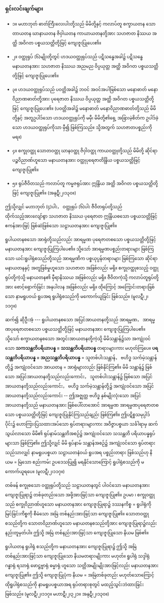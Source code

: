 ### ရှင်းလင်းချက်များ

- ၁။ မဟာဘုတ် ဓာတ်ကြီးလေးပါးတို့သည် မိမိတို့နှင့် ကလာပ်တူ စက္ခာယတန သောတာယတန ဃာနာယတန ဇိဝှါယတန ကာယာယတနတို့အား သဟဇာတ နိဿယ အတ္ထိ အဝိဂတ ပစ္စယသတ္တိတို့ဖြင့် ကျေးဇူးပြုပေး၏။

- ၂။ ဝတ္ထုရုပ် (၆)မျိုးတို့တွင် ဟဒယဝတ္ထုရုပ်သည် ပဋိသန္ဓေအခါ၌ ပဋိသန္ဓေ မနာယတနအား သဟဇာတ နိဿယ အညမည ဝိပ္ပယုတ္တ အတ္ထိ အဝိဂတ ပစ္စယသတ္တိတို့ဖြင့် ကျေးဇူးပြုပေး၏။

- ၃။ ဟဒယဝတ္ထုရုပ်သည် ပဝတ္တိအခါ၌ ဘဝင် အဝင်အပါဖြစ်သော မနောဓာတ် မနောဝိညာဏဓာတ်တို့အား ပုရေဇာတ နိဿယ ဝိပ္ပယုတ္တ အတ္ထိ အဝိဂတ ပစ္စယသတ္တိတို့ဖြင့် ကျေးဇူးပြုပေး၏။ 
(ပဝတ္တိအခါ၌ မနောဓာတ် မနောဝိညာဏဓာတ်တို့သည် မိမိတို့နှင့် အတူဥပါဒ်သော ဟဒယဝတ္ထုရုပ်ကို မမှီ၊ မိမိတို့၏ရှေ့ အခြားမဲ့စိတ်က ဥပါဒ်ခဲ့သော ဟဒယဝတ္ထုရုပ်ကိုသာ မှီ၍ ဖြစ်ကြသည်။ 
သို့အတွက် သဟဇာတပစ္စည်းကို မရ။)

- ၄။ စက္ခုဝတ္ထု သောတဝတ္ထု ဃာနဝတ္ထု ဇိဝှါဝတ္ထု ကာယဝတ္ထုတို့သည် မိမိတို့ ဆိုင်ရာ ပဉ္စဝိညာဏ်ဟူသော မနာယတနအား ဝတ္ထုပုရေဇာတိန္ဒြိယ ပစ္စယသတ္တိဖြင့် ကျေးဇူးပြု၏။

- ၅။ ရုပ်ဇီဝိတသည် ကလာပ်တူ ကမ္မဇရုပ်အား ဣန္ဒြိယ အတ္ထိ အဝိဂတ ပစ္စယသတ္တိတို့ဖြင့် ကျေးဇူးပြု၏။
(အနုဋီ၊၂၊၁၃၀။)

ဤသို့လျှင် မဟာဘုတ် (၄)ပါး， ဝတ္ထုရုပ် (၆)ပါး ဇီဝိတရုပ်တို့သည် ထိုက်သည့်အားလျော်စွာ သဟဇာတ နိဿယ ပုရေဇာတ ဣန္ဒြိယစသော ပစ္စယသတ္တိဖြင့် ဧကန်အားဖြင့် ဖြစ်ဆဲဖြစ်သော သဠာယတနအား ကျေးဇူးပြု၏။

ရူပါယတနစသော အာရုံတို့သည်လည်း အာရမ္မဏ ပုရေဇာတစသော ပစ္စယသတ္တိတို့ဖြင့် မနာယတနအား ကျေးဇူးပြုကြပါပေ၏။ 
သို့သော် အာရမ္မဏပစ္စည်းတရားများ ဖြစ်ကြသော ယင်းရူပါရုံစသည်တို့သည် အာရမ္မဏိက ပစ္စယုပ္ပန်တရားများ ဖြစ်ကြသော ဆိုင်ရာမနာယတနနှင့် အတူဖြစ်မှုဟူသော သဟဇာတ အဖြစ်လည်း မရှိ။ 
စက္ခုဝတ္ထုစသည့် ဝတ္ထုရုပ်တို့ကဲ့သို့ မနာယတန၏ မှီရာနိဿယ အဖြစ်လည်း မရှိ။ 
ဇီဝိတကဲ့သို့ ကလာပ်တူရုပ်တို့အား စောင့်ရှောက်ခြင်း အနုပါလန အဖြစ်လည်း မရှိ။ 
ထိုကြောင့် အကြောင်းတရားဖြစ်သော နာမရူပဝယ် ရူပအရ ရူပါရုံစသည်ကို မကောက်ယူခြင်း ဖြစ်သည်။ (မူလဋီ၊၂၊၁၁၇။)

ဆက်၍ ဆိုဦးအံ့ --- ရူပါယတနစသော အပြင်အာယတနတို့သည် အာရမ္မဏ， အာရမ္မဏပုရေဇာတစသော ပစ္စယသတ္တိတို့ဖြင့် မနာယတနအား ကျေးဇူးပြုကြပါပေ၏။ 
သို့သော် စက္ခာယတနစသော အတွင်းအာယတနတို့ကဲ့သို့ မိမိသန္တာန်၌သာ အကျုံးဝင်သော **သကသန္တတိပရိယာပန္န = သသန္တတိပရိယာပန္န** တရားများကား မဟုတ်ကြပေ။ 
**ပရသန္တတိပရိယာပန္န = အညသန္တတိပရိယာပန္န** = သူတစ်ပါးသန္တာန်， ဗဟိဒ္ဓ သက်မဲ့သန္တာန်တို့၌ အကျုံးဝင်သော အာယတန = အာရုံများလည်း ဖြစ်နိုင်ကြ၏။ 
မိမိ သန္တာန်၌ ဖြစ်သော အပြင်အာယတနတို့သည်လည်းကောင်း， သူတစ်ပါးသန္တာန်၌ ဖြစ်သော အပြင်အာယတနတို့သည်လည်းကောင်း， ဗဟိဒ္ဓ သက်မဲ့သန္တာန်တို့၌ အကျုံးဝင်သော အပြင်အာယတနတို့သည်လည်းကောင်း -- ဤအဇ္ဈတ္တ ဗဟိဒ္ဓ နှစ်မျိုးလုံးသော အပြင်အာယတနတို့သည် မနာယတနအား ဖြစ်ပေါ်လာအောင် အာရမ္မဏ အာရမ္မဏပုရေဇာတစသော ပစ္စယသတ္တိတို့ဖြင့် ကျေးဇူးပြုနိုင်ကြသည်ချည်း ဖြစ်ကြ၏။ 
ဤပဋိစ္စသမုပ္ပါဒ်ပိုင်း၌ ဟောကြားပြသထားအပ်သော ရုပ်တရားများကား အဝိဇ္ဇာပစ္စယာ သင်္ခါရာမှ ဆက်သွယ်လာသော မိမိ၏ ရုပ်နာမ်သန္တတိအစဉ်၌ အကျုံးဝင်သော သသန္တတိ ပရိယာပန္နရုပ်များသာ ဖြစ်ကြ၏။ 
ဤသို့လျှင် မိမိ ရုပ်နာမ် သန္တာန်အစဉ်၌ အကျုံးဝင်သော ရုပ်တရားသည်သာလျှင် နာမရူပပစ္စယာ သဠာယတနံဝယ် ရူပအရ ပစ္စည်းတရား ဖြစ်သည်ဟု နိယမ = မြဲသော စည်းကမ်း ဥပဒေသပြု၍ မရနိုင်သောကြောင့် ရူပါရုံစသည်ကို မကောက်ယူရပေ။ (မူလဋီ၊၂၊၁၁၇။)

တစ်ဖန် စက္ခုစသော ဝတ္ထုရုပ်တို့သည် သဠာယတနတွင် ပါဝင်သော မနာယတနအား ကျေးဇူးပြုရာ၌ တစ်ခုတည်းသော အဖို့အားဖြင့်သာ ကျေးဇူးပြု၏။ 
ဥပမာ ၊ စက္ခုဝတ္ထုသည် စက္ခုဝိညာဏ်ဟူသော မနာယတနအား ကျေးဇူးပြုရာ၌ ဒဿနကိစ္စ = ရူပါရုံကို မြင်ခြင်းကိစ္စကို စီမံသော အမြဲ တစ်နည်းအားဖြင့်သာ ကျေးဇူးပြု၏။ 
သောတဝတ္ထုစသည်တို့က သောတဝိညာဏ်ဟူသော မနာယတနစသည်တို့အား ကျေးဇူးပြုရာ၌လည်း နည်းတူမှတ်ပါ။ 
ဤသို့ အမြဲ တစ်နည်းအားဖြင့်သာ ကျေးဇူးပြုသော နိယမ ဖြစ်၏။

ရူပါယတန ရူပါရုံ စသည်တို့က မနာယတနအား ကျေးဇူးပြုရာ၌ ဤသို့ အမြဲ တစ်နည်းအားဖြင့်သာ ကျေးဇူးပြုသော နိယမတရားမျိုးကား မဟုတ်။ 
ရူပါရုံ သဒ္ဒါရုံ ဂန္ဓာရုံ ရသာရုံ ဖောဋ္ဌဗ္ဗာရုံ ဓမ္မာရုံ ဟူသော သတ္တိအမျိုးမျိုးအားဖြင့်လည်း မနာယတနအား ကျေးဇူးပြု၏။ 
ဤသို့ ကျေးဇူးပြုပုံက နိယမ = အမြဲတစ်ခုတည်း မဟုတ်သောကြောင့် ထိုရူပါရုံစသည်ကို နာမရူပပစ္စယာအရ ရုပ်တရားစုတွင် မထည့်သွင်းဘဲထားခြင်း ဖြစ်သည်။
(မူလဋီ၊၂၊၁၁၇။ မဟာဋီ၊၂၊၃၂၁။ အနုဋီ၊၂၊၁၃၀။)

